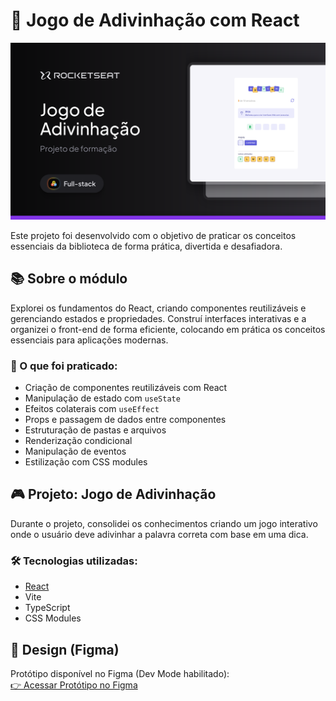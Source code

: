 # 🧠 Jogo de Adivinhação com React  

<img src="./src/assets/Cover.svg" alt="Capa do Projeto"/>

Este projeto foi desenvolvido com o objetivo de praticar os conceitos essenciais da biblioteca de forma prática, divertida e desafiadora.

## 📚 Sobre o módulo

Explorei os fundamentos do React,  criando componentes reutilizáveis e gerenciando estados e propriedades. Construí interfaces interativas e a organizei o front-end de forma eficiente, colocando em prática os conceitos essenciais para aplicações modernas.

### 🎯 O que foi praticado:

- Criação de componentes reutilizáveis com React
- Manipulação de estado com `useState`
- Efeitos colaterais com `useEffect`
- Props e passagem de dados entre componentes
- Estruturação de pastas e arquivos
- Renderização condicional
- Manipulação de eventos
- Estilização com CSS modules

## 🎮 Projeto: Jogo de Adivinhação

Durante o projeto, consolidei os conhecimentos criando um jogo interativo onde o usuário deve adivinhar a palavra correta com base em uma dica.

### 🛠 Tecnologias utilizadas:

- [React](https://reactjs.org/)
- Vite
- TypeScript
- CSS Modules

## 🎨 Design (Figma)

Protótipo disponível no Figma (Dev Mode habilitado):  
[👉 Acessar Protótipo no Figma](https://www.figma.com/design/x6n91Xe3ZY761irjjJzkLX/Jogo-de-Adivinha%C3%A7%C3%A3o--Community-?node-id=3-376&p=f&m=dev)

